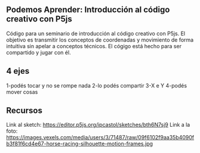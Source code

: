 ## **Podemos Aprender: Introducción al código creativo con P5js**

Código para un seminario de introducción al código creativo con P5js. El objetivo es transmitir los conceptos de coordenadas y movimiento de forma intuitiva sin apelar a conceptos técnicos. El cógigo está hecho para ser compartido y jugar con él.

## **4 ejes**

1-podés tocar y no se rompe nada
2-lo podés compartir
3-X e Y
4-podés mover cosas

## **Recursos**
Link al sketch: https://editor.p5js.org/ipcastol/sketches/bth6N7sj9
Link a la foto: https://images.vexels.com/media/users/3/71487/raw/09f6102f9aa35b4090fb3f81f6cd4e67-horse-racing-silhouette-motion-frames.jpg
